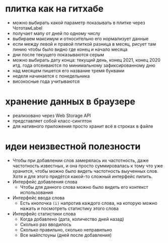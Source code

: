 # плитка как на гитхабе

* можно выбирать какой параметр показывать в плитке через ЧототамLabel
* получает мапу от дней по одному числу
* выбираем максимум и относительно его нормализует данные
* если между левой и правой плиткой разница в месяц, рисует там линию чтобы было видно где конец и начало месяца
* дни после текущего показываются серым
* можно выбирать дату конца: текущий день, конец 2021, конец 2020 итд. года отсеиваются по минимальному зафиксированному дню
* над месяцем пишется его название тремя буквами
* неделя начинается с понедельника
* високосные года учитываются

# хранение данных в браузере

* реализовано через Web Storage API
* представляет собой класс-синглтон
* для нативного приложения просто хранит всё в строках в файле 

# идеи неизвестной полезности

* Чтобы при добавлении слов замерялась их частотность, даже частотность известных, и она просто суммировалась к тому что уже хранится, чтобы можно было видеть частотность выученных слов. Хотя и для этого придётся какой-то сложный интерфейс пилить.
* Интерфейс добавления слова
  * Чтобы для данного слова можно было видеть его контекст использования
* Интерфейс ввода слова
  * Есть кнопочка `(i)` напротив каждого слова, на которую можно нажать и посмотреть статистику этого слова
* Интерфейс статистики слова
  * Когда добавлено (дата, количество дней назад)
  * Сколько раз вводилось
  * Сколько правильно, сколько неправильно
  * Все майлстоуны (дней после добавления)